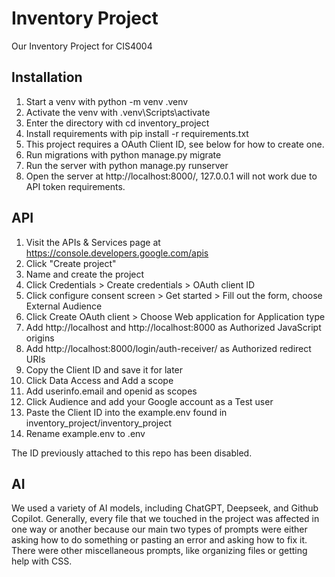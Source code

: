 # Inventory Project
Our Inventory Project for CIS4004

## Installation
1. Start a venv with python -m venv .venv
1. Activate the venv with .venv\Scripts\activate
1. Enter the directory with cd inventory_project
1. Install requirements with pip install -r requirements.txt
1. This project requires a OAuth Client ID, see below for how to create one.
1. Run migrations with python manage.py migrate
1. Run the server with python manage.py runserver
1. Open the server at http://localhost:8000/, 127.0.0.1 will not work due to API token requirements.

## API
1. Visit the APIs & Services page at https://console.developers.google.com/apis
1. Click "Create project"
1. Name and create the project
1. Click Credentials > Create credentials > OAuth client ID
1. Click configure consent screen > Get started > Fill out the form, choose External Audience
1. Click Create OAuth client > Choose Web application for Application type
1. Add http://localhost and http://localhost:8000 as Authorized JavaScript origins
1. Add http://localhost:8000/login/auth-receiver/ as Authorized redirect URIs
1. Copy the Client ID and save it for later
1. Click Data Access and Add a scope
1. Add userinfo.email and openid as scopes
1. Click Audience and add your Google account as a Test user
1. Paste the Client ID into the example.env found in inventory_project/inventory_project
1. Rename example.env to .env

The ID previously attached to this repo has been disabled.

## AI
We used a variety of AI models, including ChatGPT, Deepseek, and Github Copilot. Generally, every file that we touched in the project was affected in one way or another because our main two types of prompts were either asking how to do something or pasting an error and asking how to fix it. There were other miscellaneous prompts, like organizing files or getting help with CSS.
